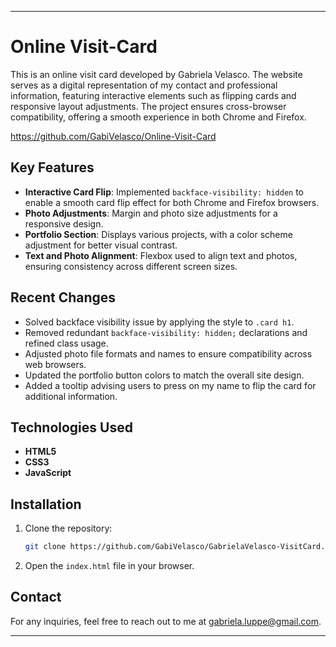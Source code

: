 
---

# Online Visit-Card

This is an online visit card developed by Gabriela Velasco. The website serves as a digital representation of my contact and professional information, featuring interactive elements such as flipping cards and responsive layout adjustments. The project ensures cross-browser compatibility, offering a smooth experience in both Chrome and Firefox.

https://github.com/GabiVelasco/Online-Visit-Card

## Key Features

- **Interactive Card Flip**: Implemented `backface-visibility: hidden` to enable a smooth card flip effect for both Chrome and Firefox browsers.
- **Photo Adjustments**: Margin and photo size adjustments for a responsive design.
- **Portfolio Section**: Displays various projects, with a color scheme adjustment for better visual contrast.
- **Text and Photo Alignment**: Flexbox used to align text and photos, ensuring consistency across different screen sizes.

## Recent Changes

- Solved backface visibility issue by applying the style to `.card h1`.
- Removed redundant `backface-visibility: hidden;` declarations and refined class usage.
- Adjusted photo file formats and names to ensure compatibility across web browsers.
- Updated the portfolio button colors to match the overall site design.
- Added a tooltip advising users to press on my name to flip the card for additional information.

## Technologies Used

- **HTML5**
- **CSS3**
- **JavaScript**

## Installation

1. Clone the repository:
   ```bash
   git clone https://github.com/GabiVelasco/GabrielaVelasco-VisitCard.git
   ```
2. Open the `index.html` file in your browser.

## Contact

For any inquiries, feel free to reach out to me at [gabriela.luppe@gmail.com](mailto:gabriela.luppe@gmail.com).

---

